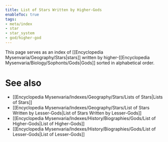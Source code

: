```yaml
---
title: List of Stars Written by Higher-Gods
enableToc: true
tags:
- meta/index
- star
- star_system
- god/higher-god
---
```


This page serves as an index of [[Encyclopedia Mysenvaria/Geography/Stars|stars]] written by higher-[[Encyclopedia Mysenvaria/Biology/Sophonts/Gods|Gods]] sorted in alphabetical order.
# See also
- [[Encyclopedia Mysenvaria/Indexes/Geography/Stars/Lists of Stars|Lists of Stars]]
- [[Encyclopedia Mysenvaria/Indexes/Geography/Stars/List of Stars Written by Lesser-Gods|List of Stars Written by Lesser-Gods]]
- [[Encyclopedia Mysenvaria/Indexes/History/Biographies/Gods/List of Higher-Gods|List of Higher-Gods]]
- [[Encyclopedia Mysenvaria/Indexes/History/Biographies/Gods/List of Lesser-Gods|List of Lesser-Gods]]
